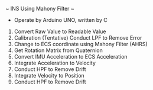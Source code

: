 ~ INS Using Mahony Filter ~

- Operate by Arduino UNO, written by C

1. Convert Raw Value to Readable Value 
2. Calibration 
(Tentative) Conduct LPF to Remove Error 
3. Change to ECS coordinate using Mahony Filter (AHRS) 
4. Get Rotation Matrix from Quaternion 
5. Convert IMU Acceleration to ECS Acceleration 
6. Integrate Acceleration to Velocity 
7. Conduct HPF to Remove Drift
8. Integrate Velocity to Position 
9. Conduct HPF to Remove Drift


